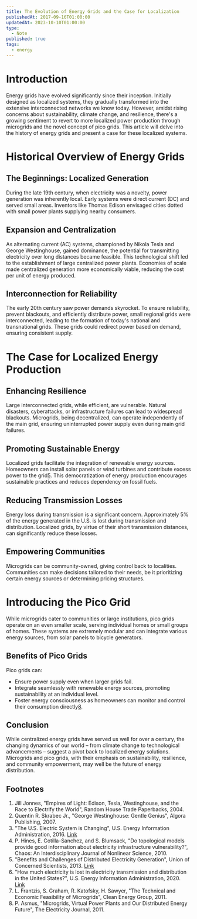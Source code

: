 ```yaml
---
title: The Evolution of Energy Grids and the Case for Localization
publishedAt: 2017-09-16T01:00:00
updatedAt: 2023-10-10T01:00:00
type:
  - Note
published: true
tags:
  - energy
---
```

# Introduction

Energy grids have evolved significantly since their inception. Initially designed as localized systems, they gradually transformed into the extensive interconnected networks we know today. However, amidst rising concerns about sustainability, climate change, and resilience, there's a growing sentiment to revert to more localized power production through microgrids and the novel concept of pico grids. This article will delve into the history of energy grids and present a case for these localized systems.

# Historical Overview of Energy Grids

## The Beginnings: Localized Generation

During the late 19th century, when electricity was a novelty, power generation was inherently local. Early systems were direct current (DC) and served small areas. Inventors like Thomas Edison envisaged cities dotted with small power plants supplying nearby consumers.

## Expansion and Centralization

As alternating current (AC) systems, championed by Nikola Tesla and George Westinghouse, gained dominance, the potential for transmitting electricity over long distances became feasible. This technological shift led to the establishment of large centralized power plants. Economies of scale made centralized generation more economically viable, reducing the cost per unit of energy produced.

## Interconnection for Reliability

The early 20th century saw power demands skyrocket. To ensure reliability, prevent blackouts, and efficiently distribute power, small regional grids were interconnected, leading to the formation of today's national and transnational grids. These grids could redirect power based on demand, ensuring consistent supply.

# The Case for Localized Energy Production

## Enhancing Resilience

Large interconnected grids, while efficient, are vulnerable. Natural disasters, cyberattacks, or infrastructure failures can lead to widespread blackouts. Microgrids, being decentralized, can operate independently of the main grid, ensuring uninterrupted power supply even during main grid failures.

## Promoting Sustainable Energy

Localized grids facilitate the integration of renewable energy sources. Homeowners can install solar panels or wind turbines and contribute excess power to the grid[5](https://chat.openai.com/c/86b975c2-86e3-4395-9112-6179b52f7428#user-content-fn-5%5E). This democratization of energy production encourages sustainable practices and reduces dependency on fossil fuels.

## Reducing Transmission Losses

Energy loss during transmission is a significant concern. Approximately 5% of the energy generated in the U.S. is lost during transmission and distribution. Localized grids, by virtue of their short transmission distances, can significantly reduce these losses.

## Empowering Communities

Microgrids can be community-owned, giving control back to localities. Communities can make decisions tailored to their needs, be it prioritizing certain energy sources or determining pricing structures.

# Introducing the Pico Grid

While microgrids cater to communities or large institutions, pico grids operate on an even smaller scale, serving individual homes or small groups of homes. These systems are extremely modular and can integrate various energy sources, from solar panels to bicycle generators.

## Benefits of Pico Grids

Pico grids can:
- Ensure power supply even when larger grids fail.
- Integrate seamlessly with renewable energy sources, promoting sustainability at an individual level.
- Foster energy consciousness as homeowners can monitor and control their consumption directly[8](https://chat.openai.com/c/86b975c2-86e3-4395-9112-6179b52f7428#user-content-fn-8%5E).

## Conclusion

While centralized energy grids have served us well for over a century, the changing dynamics of our world – from climate change to technological advancements – suggest a pivot back to localized energy solutions. Microgrids and pico grids, with their emphasis on sustainability, resilience, and community empowerment, may well be the future of energy distribution.


## Footnotes

1. Jill Jonnes, "Empires of Light: Edison, Tesla, Westinghouse, and the Race to Electrify the World", Random House Trade Paperbacks, 2004. 
2. Quentin R. Skrabec Jr., "George Westinghouse: Gentle Genius", Algora Publishing, 2007.
3. "The U.S. Electric System is Changing", U.S. Energy Information Administration, 2016. [Link](https://www.eia.gov/)
4. P. Hines, E. Cotilla-Sanchez, and S. Blumsack, "Do topological models provide good information about electricity infrastructure vulnerability?", Chaos: An Interdisciplinary Journal of Nonlinear Science, 2010. 
5. "Benefits and Challenges of Distributed Electricity Generation", Union of Concerned Scientists, 2013. [Link](https://www.ucsusa.org/) 
6. "How much electricity is lost in electricity transmission and distribution in the United States?", U.S. Energy Information Administration, 2020. [Link](https://www.eia.gov/) 
7. L. Frantzis, S. Graham, R. Katofsky, H. Sawyer, "The Technical and Economic Feasibility of Microgrids", Clean Energy Group, 2011.
8. P. Asmus, "Microgrids, Virtual Power Plants and Our Distributed Energy Future", The Electricity Journal, 2011.
